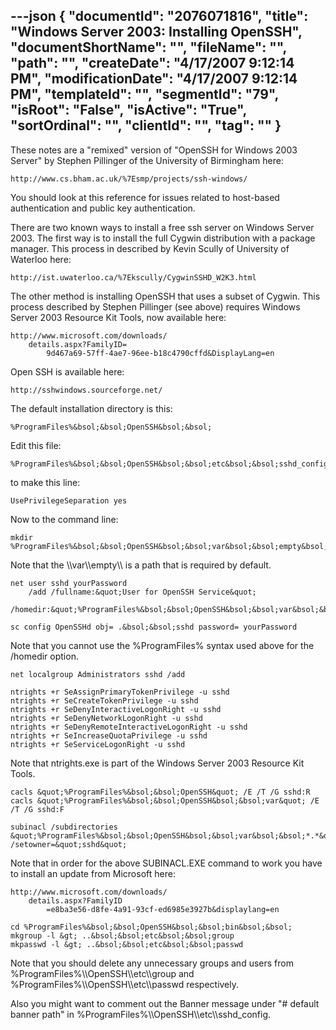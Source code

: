 ---json
{
  "documentId": "2076071816",
  "title": "Windows Server 2003: Installing OpenSSH",
  "documentShortName": "",
  "fileName": "",
  "path": "",
  "createDate": "4/17/2007 9:12:14 PM",
  "modificationDate": "4/17/2007 9:12:14 PM",
  "templateId": "",
  "segmentId": "79",
  "isRoot": "False",
  "isActive": "True",
  "sortOrdinal": "",
  "clientId": "",
  "tag": ""
}
---

These notes are a &quot;remixed&quot; version of &quot;OpenSSH for Windows 2003 Server&quot; by Stephen Pillinger of the University of Birmingham here:

    http://www.cs.bham.ac.uk/%7Esmp/projects/ssh-windows/

You should look at this reference for issues related to host-based authentication and public key authentication.

There are two known ways to install a free ssh server on Windows Server 2003. The first way is to install the full Cygwin distribution with a package manager. This process in described by Kevin Scully of University of Waterloo here:

    http://ist.uwaterloo.ca/%7Ekscully/CygwinSSHD_W2K3.html

The other method is installing OpenSSH that uses a subset of Cygwin. This process described by Stephen Pillinger (see above) requires Windows Server 2003 Resource Kit Tools, now available here:

    http://www.microsoft.com/downloads/
        details.aspx?FamilyID=
            9d467a69-57ff-4ae7-96ee-b18c4790cffd&DisplayLang=en

Open SSH is available here:

    http://sshwindows.sourceforge.net/

The default installation directory is this:

    %ProgramFiles%&bsol;&bsol;OpenSSH&bsol;&bsol;

Edit this file:

    %ProgramFiles%&bsol;&bsol;OpenSSH&bsol;&bsol;etc&bsol;&bsol;sshd_config

to make this line:

    UsePrivilegeSeparation yes

Now to the command line:

    mkdir %ProgramFiles%&bsol;&bsol;OpenSSH&bsol;&bsol;var&bsol;&bsol;empty&bsol;&bsol;

Note that the &bsol;&bsol;var&bsol;&bsol;empty&bsol;&bsol; is a path that is required by default.

    net user sshd yourPassword
        /add /fullname:&quot;User for OpenSSH Service&quot;
        /homedir:&quot;%ProgramFiles%&bsol;&bsol;OpenSSH&bsol;&bsol;var&bsol;&bsol;empty&bsol;&bsol;&quot;

    sc config OpenSSHd obj= .&bsol;&bsol;sshd password= yourPassword

Note that you cannot use the %ProgramFiles% syntax used above for the /homedir option.

    net localgroup Administrators sshd /add

    ntrights +r SeAssignPrimaryTokenPrivilege -u sshd
    ntrights +r SeCreateTokenPrivilege -u sshd
    ntrights +r SeDenyInteractiveLogonRight -u sshd
    ntrights +r SeDenyNetworkLogonRight -u sshd
    ntrights +r SeDenyRemoteInteractiveLogonRight -u sshd
    ntrights +r SeIncreaseQuotaPrivilege -u sshd
    ntrights +r SeServiceLogonRight -u sshd

Note that ntrights.exe is part of the Windows Server 2003 Resource Kit Tools.

    cacls &quot;%ProgramFiles%&bsol;&bsol;OpenSSH&quot; /E /T /G sshd:R
    cacls &quot;%ProgramFiles%&bsol;&bsol;OpenSSH&bsol;&bsol;var&quot; /E /T /G sshd:F

    subinacl /subdirectories &quot;%ProgramFiles%&bsol;&bsol;OpenSSH&bsol;&bsol;var&bsol;&bsol;*.*&quot; /setowner=&quot;sshd&quot; 

Note that in order for the above SUBINACL.EXE command to work you have to install an update from Microsoft here:

    http://www.microsoft.com/downloads/
        details.aspx?FamilyID
            =e8ba3e56-d8fe-4a91-93cf-ed6985e3927b&displaylang=en

    cd %ProgramFiles%&bsol;&bsol;OpenSSH&bsol;&bsol;bin&bsol;&bsol;
    mkgroup -l &gt; ..&bsol;&bsol;etc&bsol;&bsol;group
    mkpasswd -l &gt; ..&bsol;&bsol;etc&bsol;&bsol;passwd

Note that you should delete any unnecessary groups and users from %ProgramFiles%&bsol;&bsol;OpenSSH&bsol;&bsol;etc&bsol;&bsol;group and %ProgramFiles%&bsol;&bsol;OpenSSH&bsol;&bsol;etc&bsol;&bsol;passwd respectively.

Also you might want to comment out the Banner message under &quot;# default banner path&quot; in %ProgramFiles%&bsol;&bsol;OpenSSH&bsol;&bsol;etc&bsol;&bsol;sshd_config.
